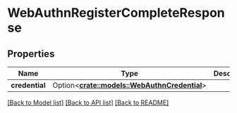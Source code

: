 # WebAuthnRegisterCompleteResponse

## Properties

Name | Type | Description | Notes
------------ | ------------- | ------------- | -------------
**credential** | Option<[**crate::models::WebAuthnCredential**](WebAuthnCredential.md)> |  | [optional]

[[Back to Model list]](../README.md#documentation-for-models) [[Back to API list]](../README.md#documentation-for-api-endpoints) [[Back to README]](../README.md)


